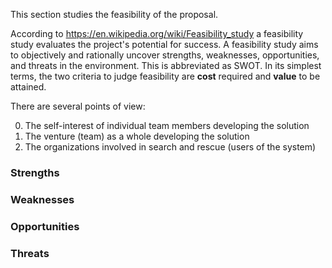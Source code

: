 This section studies the feasibility of the proposal.

According to https://en.wikipedia.org/wiki/Feasibility_study
a feasibility study evaluates the project's potential for success.
A feasibility study aims to objectively and rationally uncover strengths, weaknesses, opportunities, and threats in the environment.
This is abbreviated as SWOT.
In its simplest terms, the two criteria to judge feasibility are <strong>cost</strong> required and <strong>value</strong> to be attained.

There are several points of view:

  0. The self-interest of individual team members developing the solution
  0. The venture (team) as a whole developing the solution
  0. The organizations involved in search and rescue (users of the system)

### Strengths
### Weaknesses
### Opportunities
### Threats
